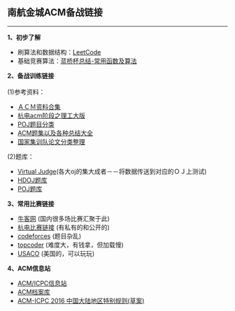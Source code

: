 ## 南航金城ACM备战链接

------
**1、初步了解**<br>
- 刷算法和数据结构：[LeetCode](https://leetcode-cn.com/problemset/all/)<br>
- 基础竞赛算法：[蓝桥杯总结-常用函数及算法 ](https://www.cnblogs.com/chengyu404/p/5600739.html)<br>

**2、备战训练链接**<br><br>
 (1)参考资料：<br>
- [ＡＣＭ资料合集](http://exp-blog.com/2018/07/11/pid-1777/)<br>
- [杭电acm阶段之理工大版](https://blog.csdn.net/liuqiyao_01/article/details/8477645)<br>
- [POJ题目分类](http://exp-blog.com/2018/06/28/pid-38/)<br>
- [ACM题集以及各种总结大全](https://blog.csdn.net/liuqiyao_01/article/details/9079611)<br>
- [国家集训队论文分类整理](http://www.cnblogs.com/AbandonZHANG/archive/2012/07/21/2601889.html)<br>
 
 (2)题库：<br>
- [Virtual Judge](https://cn.vjudge.net/problem)(各大oj的集大成者－－将数据传送到对应的ＯＪ上测试)<br>
- [HDOJ题库](http://acm.hdu.edu.cn/listproblem.php?vol=1)<br>
- [POJ题库](http://poj.org/problemlist)<br>

**3、常用比赛链接**<br>
- [牛客网](https://www.nowcoder.com/acm/contest/vip-index)  (国内很多场比赛汇聚于此)<br>
- [杭电比赛链接](http://bestcoder.hdu.edu.cn/contests/contest_list.php)  (有私有的和公开的)<br>
- [codeforces](http://codeforces.com/problemset)  (题目杂乱)<br>
- [topcoder](http://www.topcoder.com/login/)  (难度大，有钱拿，但加载慢)<br>
- [USACO](http://www.usaco.org/index.php?page=contests)  (美国的，可以玩玩)<br>

**4、ACM信息站**<br>
- [ACM/ICPC信息站](http://acmicpc.info/)<br>
- [ACM档案库](https://icpcarchive.ecs.baylor.edu/)<br>
- [ACM-ICPC 2016 中国大陆地区特别规则(草案)](http://blog.sina.com.cn/s/blog_b946da100102wsfh.html)<br>
